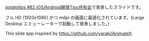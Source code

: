 [potatotips #82 iOS/Android開発Tips共有会](https://potatotips.connpass.com/event/283461/)で発表したスライドです。

フル HD (1920x1080) かつ mdpi の画面に最適化されています。(Large Desktop エミューレーターで起動して発表しました。)

This slide app inspired by https://github.com/yaraki/AnimateIt.
